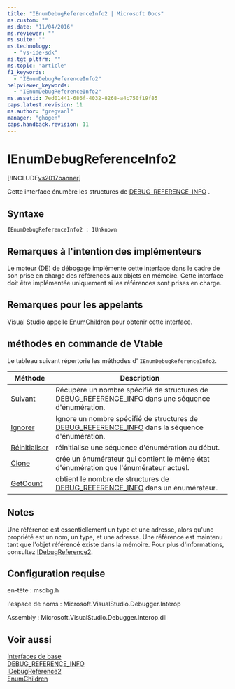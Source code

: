 ```yaml
---
title: "IEnumDebugReferenceInfo2 | Microsoft Docs"
ms.custom: ""
ms.date: "11/04/2016"
ms.reviewer: ""
ms.suite: ""
ms.technology: 
  - "vs-ide-sdk"
ms.tgt_pltfrm: ""
ms.topic: "article"
f1_keywords: 
  - "IEnumDebugReferenceInfo2"
helpviewer_keywords: 
  - "IEnumDebugReferenceInfo2"
ms.assetid: 7ed01441-686f-4032-8268-a4c750f19f85
caps.latest.revision: 11
ms.author: "gregvanl"
manager: "ghogen"
caps.handback.revision: 11
---
```

# IEnumDebugReferenceInfo2
[!INCLUDE[vs2017banner](../../../code-quality/includes/vs2017banner.md)]

Cette interface énumère les structures de [DEBUG\_REFERENCE\_INFO](../../../extensibility/debugger/reference/debug-reference-info.md) .  
  
## Syntaxe  
  
```  
IEnumDebugReferenceInfo2 : IUnknown  
```  
  
## Remarques à l'intention des implémenteurs  
 Le moteur \(DE\) de débogage implémente cette interface dans le cadre de son prise en charge des références aux objets en mémoire.  Cette interface doit être implémentée uniquement si les références sont prises en charge.  
  
## Remarques pour les appelants  
 Visual Studio appelle [EnumChildren](../Topic/IDebugReference2::EnumChildren.md) pour obtenir cette interface.  
  
## méthodes en commande de Vtable  
 Le tableau suivant répertorie les méthodes d' `IEnumDebugReferenceInfo2`.  
  
|Méthode|Description|  
|-------------|-----------------|  
|[Suivant](../../../extensibility/debugger/reference/ienumdebugreferenceinfo2-next.md)|Récupère un nombre spécifié de structures de [DEBUG\_REFERENCE\_INFO](../../../extensibility/debugger/reference/debug-reference-info.md) dans une séquence d'énumération.|  
|[Ignorer](../../../extensibility/debugger/reference/ienumdebugreferenceinfo2-skip.md)|Ignore un nombre spécifié de structures de [DEBUG\_REFERENCE\_INFO](../../../extensibility/debugger/reference/debug-reference-info.md) dans la séquence d'énumération.|  
|[Réinitialiser](../../../extensibility/debugger/reference/ienumdebugreferenceinfo2-reset.md)|réinitialise une séquence d'énumération au début.|  
|[Clone](../../../extensibility/debugger/reference/ienumdebugreferenceinfo2-clone.md)|crée un énumérateur qui contient le même état d'énumération que l'énumérateur actuel.|  
|[GetCount](../../../extensibility/debugger/reference/ienumdebugreferenceinfo2-getcount.md)|obtient le nombre de structures de [DEBUG\_REFERENCE\_INFO](../../../extensibility/debugger/reference/debug-reference-info.md) dans un énumérateur.|  
  
## Notes  
 Une référence est essentiellement un type et une adresse, alors qu'une propriété est un nom, un type, et une adresse.  Une référence est maintenu tant que l'objet référencé existe dans la mémoire.  Pour plus d'informations, consultez [IDebugReference2](../../../extensibility/debugger/reference/idebugreference2.md).  
  
## Configuration requise  
 en\-tête : msdbg.h  
  
 l'espace de noms : Microsoft.VisualStudio.Debugger.Interop  
  
 Assembly : Microsoft.VisualStudio.Debugger.Interop.dll  
  
## Voir aussi  
 [Interfaces de base](../../../extensibility/debugger/reference/core-interfaces.md)   
 [DEBUG\_REFERENCE\_INFO](../../../extensibility/debugger/reference/debug-reference-info.md)   
 [IDebugReference2](../../../extensibility/debugger/reference/idebugreference2.md)   
 [EnumChildren](../Topic/IDebugReference2::EnumChildren.md)